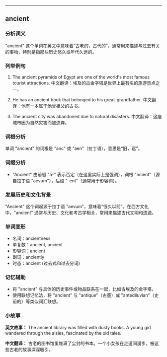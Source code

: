 
---------------
## ancient
### 分析词义
"ancient" 这个单词在英文中意味着“古老的，古代的”，通常用来描述与过去有关的事物，特别是指那些历史悠久或年代久远的。

### 列举例句
1. The ancient pyramids of Egypt are one of the world's most famous tourist attractions.
   中文翻译：埃及的古金字塔是世界上最有名的旅游景点之一。

2. He has an ancient book that belonged to his great-grandfather.
   中文翻译：他有一本属于他曾祖父的古书。

3. The ancient city was abandoned due to natural disasters.
   中文翻译：这座城市因为自然灾害而被遗弃。

### 词根分析
单词 "ancient" 的词根是 "anc" 或 "aen"（拉丁语），意思是“旧，远”。

### 词缀分析
- "Ancient" 由前缀 "a-" 表示否定（在这里实际上是强调），词根 "ncient"（源自拉丁语 "aevum"），后缀 "-ent"（通常用于形容词）。

### 发展历史和文化背景
"Ancient" 这个词起源于拉丁语 "aevum"，意味着“很久以前”。在西方文化中，"ancient" 通常与历史、文化和考古学相关，常用来描述古代文明和遗迹。

### 单词变形
- 名词：ancientness
- 单复数：ancient, ancient
- 形容词：ancient
- 副词：anciently
- 时态：ancient (过去式和过去分词)

### 记忆辅助
- 将 "ancient" 与具体的历史事件或物品联系在一起，比如古埃及的金字塔。
- 使用联想记忆法，将 "ancient" 与 "antique"（古董）或 "antediluvian"（史前的）等类似词汇联想。

### 小故事
**英文故事：**
The ancient library was filled with dusty books. A young girl wandered through the aisles, fascinated by the old tales.

**中文翻译：**
古老的图书馆里堆满了尘封的书本。一个小女孩在走道间漫步，被这些古老的故事深深吸引。

